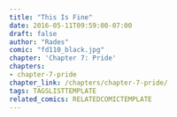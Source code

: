 ```yaml
---
title: "This Is Fine"
date: 2016-05-11T09:59:00-07:00
draft: false
author: "Rades"
comic: "fd110_black.jpg"
chapter: 'Chapter 7: Pride'
chapters:
- chapter-7-pride
chapter_link: /chapters/chapter-7-pride/
tags: TAGSLISTTEMPLATE
related_comics: RELATEDCOMICTEMPLATE
---
```

